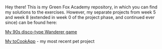 Hey there! This is my Green Fox Academy repository, in which you can find my solutions to the exercises. However, my separate projects from week 5 and week 8 (extended in week 0 of the project phase, and continued ever since) can be found here:<br/>

[My 90s disco-type Wanderer game](https://github.com/rdgrv/wanderer)<br/>

[My toCookApp](https://github.com/rdgrv/tocook) - my most recent pet project
